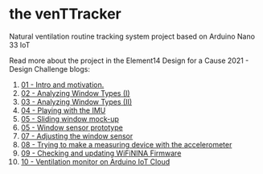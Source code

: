 # the venTTracker
Natural ventilation routine tracking system project based on Arduino Nano 33 IoT

Read more about the project in the Element14 Design for a Cause 2021 - Design Challenge blogs:

1. [01 - Intro and motivation.](https://www.element14.com/community/community/design-challenges/design-for-a-cause-2021/blog/2021/03/07/venttracker-01-intro-and-motivation)
2. [02 - Analyzing Window Types (I)](https://www.element14.com/community/community/design-challenges/design-for-a-cause-2021/blog/2021/03/14/venttracker-02-analyzing-window-types)
3. [03 - Analyzing Window Types (II)](https://www.element14.com/community/community/design-challenges/design-for-a-cause-2021/blog/2021/03/21/venttracker-03-analyzing-window-types-ii)
4. [04 - Playing with the IMU](https://www.element14.com/community/community/design-challenges/design-for-a-cause-2021/blog/2021/03/28/venttracker-04-playing-with-the-imu)
5. [05 - Sliding window mock-up](https://www.element14.com/community/community/design-challenges/design-for-a-cause-2021/blog/2021/04/03/venttracker-05-sliding-window-mock-up)
6. [05 - Window sensor prototype](https://www.element14.com/community/community/design-challenges/design-for-a-cause-2021/blog/2021/04/11/venttracker-06-window-sensor-prototype)
7. [07 - Adjusting the window sensor](https://www.element14.com/community/community/design-challenges/design-for-a-cause-2021/blog/2021/04/18/venttracker-07-adjusting-the-window-sensor)
8. [08 - Trying to make a measuring device with the accelerometer](https://www.element14.com/community/community/design-challenges/design-for-a-cause-2021/blog/2021/04/25/venttracker-08-trying-to-make-a-digital-meter-with-the-accelerometer)
9. [09 - Checking and updating WiFiNINA Firmware](https://www.element14.com/community/community/design-challenges/design-for-a-cause-2021/blog/2021/04/27/webserver-window-monitoring)
10. [10 - Ventilation monitor on Arduino IoT Cloud](https://www.element14.com/community/community/design-challenges/design-for-a-cause-2021/blog/2021/05/02/venttracker-10-ventilation-monitor-on-arduino-iot-cloud)
